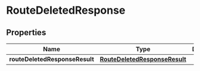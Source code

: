 # RouteDeletedResponse

## Properties
Name | Type | Description | Notes
------------ | ------------- | ------------- | -------------
**routeDeletedResponseResult** | [**RouteDeletedResponseResult**](RouteDeletedResponseResult.md) |  |  [optional]

